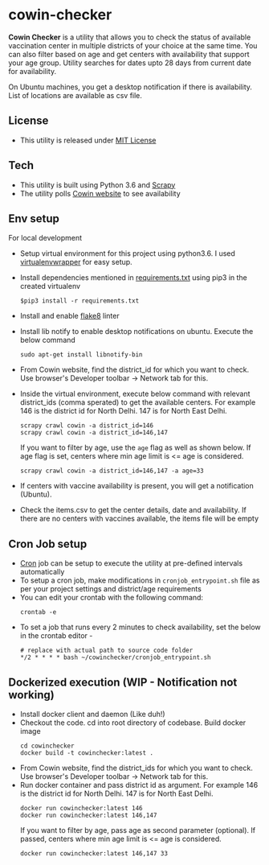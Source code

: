 # cowin-checker

**Cowin Checker** is a utility that allows you to check the status of available vaccination center in multiple districts of your choice at the same time. You can also filter based on age and get centers with availability that support your age group. Utility searches for dates upto 28 days from current date for availability.

On Ubuntu machines, you get a desktop notification if there is availability. List of locations are available as csv file.

## License
  - This utility is released under [MIT License](./LICENSE)

## Tech
  - This utility is built using Python 3.6 and [Scrapy](https://scrapy.org/)
  - The utility polls [Cowin website](https://www.cowin.gov.in/home) to see availability

## Env setup
  For local development
  - Setup virtual environment for this project using python3.6. I used [virtualenvwrapper](https://virtualenvwrapper.readthedocs.io/en/latest/) for easy setup.
  - Install dependencies mentioned in [requirements.txt](./requirements.txt) using pip3 in the created virtualenv
    ```
    $pip3 install -r requirements.txt
    ```
  - Install and enable [flake8](https://pypi.org/project/flake8/) linter
  - Install lib notify to enable desktop notifications on ubuntu. Execute the below command
    ```
    sudo apt-get install libnotify-bin
    ```
  - From Cowin website, find the district_id for which you want to check. Use browser's Developer toolbar -> Network tab for this.
  - Inside the virtual environment, execute below command with relevant district_ids (comma sperated) to get the available centers. For example 146 is the district id for North Delhi. 147 is for North East Delhi.
    ```
    scrapy crawl cowin -a district_id=146
    scrapy crawl cowin -a district_id=146,147
    ```
    If you want to filter by age, use the `age` flag as well as shown below. If age flag is set, centers where min age limit is <= age is considered.
    ```
    scrapy crawl cowin -a district_id=146,147 -a age=33
    ```
    
  - If centers with vaccine availability is present, you will get a notification (Ubuntu).
  - Check the items.csv to get the center details, date and availability. If there are no centers with vaccines available, the items file will be empty


## Cron Job setup
  - [Cron](https://www.digitalocean.com/community/tutorials/how-to-use-cron-to-automate-tasks-ubuntu-1804) job can be setup to execute the utility at pre-defined intervals automatically
  - To setup a cron job, make modifications in `cronjob_entrypoint.sh` file as per your project settings and district/age requirements
  - You can edit your crontab with the following command:
    ```
    crontab -e
    ```
  - To set a job that runs every 2 minutes to check availability, set the below in the crontab editor -
    ```
    # replace with actual path to source code folder
    */2 * * * * bash ~/cowinchecker/cronjob_entrypoint.sh
    ```

## Dockerized execution (WIP - Notification not working)
  - Install docker client and daemon (Like duh!)
  - Checkout the code. cd into root directory of codebase. Build docker image
    ```
    cd cowinchecker
    docker build -t cowinchecker:latest .
    ```
  - From Cowin website, find the district_ids for which you want to check. Use browser's Developer toolbar -> Network tab for this.
  - Run docker container and pass district id as argument. For example 146 is the district id for North Delhi. 147 is for North East Delhi.
    ```
    docker run cowinchecker:latest 146
    docker run cowinchecker:latest 146,147
    ```
    If you want to filter by age, pass age as second parameter (optional). If passed, centers where min age limit is <= age is considered.
    ```
    docker run cowinchecker:latest 146,147 33
    ```